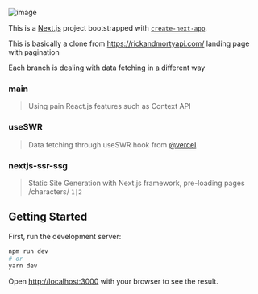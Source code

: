 ![image](https://user-images.githubusercontent.com/49247275/141107117-d3ff6750-18b9-45f7-aeba-806915868410.png)


This is a [Next.js](https://nextjs.org/) project bootstrapped with [`create-next-app`](https://github.com/vercel/next.js/tree/canary/packages/create-next-app).

This is basically a clone from https://rickandmortyapi.com/ landing page with pagination

Each branch is dealing with data fetching in a different way

### main
> Using pain React.js features such as Context API

### useSWR
> Data fetching through useSWR hook from [@vercel](https://swr.vercel.app/)

### nextjs-ssr-ssg
> Static Site Generation with Next.js framework, pre-loading pages /characters/ `1|2`
## Getting Started

First, run the development server:

```bash
npm run dev
# or
yarn dev
```

Open [http://localhost:3000](http://localhost:3000) with your browser to see the result.